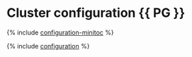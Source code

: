 # Cluster configuration {{ PG }}

{% include [configuration-minitoc](../../_qa/managed-postgresql/minitoc/configuration.md) %}

{% include [configuration](../../_qa/managed-postgresql/configuration.md) %}
